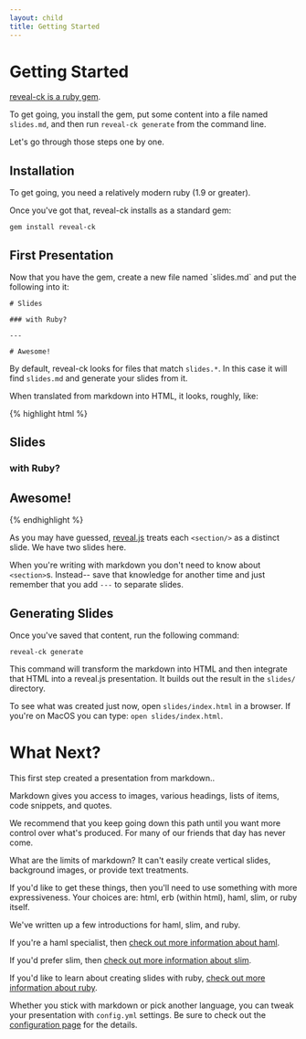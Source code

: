 ```yaml
---
layout: child
title: Getting Started
---
```


# Getting Started

<p class="lead">
<a href="http://rubygems.org/gems/reveal-ck">reveal-ck is a ruby
gem</a>.
</p>

To get going, you install the gem, put some content into a file named
`slides.md`, and then run `reveal-ck generate` from the command line.

Let's go through those steps one by one.

## Installation

<p class="lead">
To get going, you need a relatively modern ruby (1.9 or greater).
</p>

Once you've got that, reveal-ck installs as a standard gem:

```
gem install reveal-ck
```

## First Presentation

<p class="lead">
Now that you have the gem, create a new file named `slides.md` and
put the following into it:
</p>

```
# Slides

### with Ruby?

---

# Awesome!
```

By default, reveal-ck looks for files that match `slides.*`. In this
case it will find `slides.md` and generate your slides from it.

When translated from markdown into HTML, it looks, roughly, like:

{% highlight html %}
<section>
  <h1>Slides</h1>
  <h3>with Ruby?</h3>
</section>
<section>
  <h1>Awesome!</h1>
</section>
{% endhighlight %}

As you may have guessed, [reveal.js][reveal.js] treats each
`<section/>` as a distinct slide. We have two slides here.

When you're writing with markdown you don't need to know about
`<section>`s. Instead-- save that knowledge for another time and just
remember that you add `---` to separate slides.

## Generating Slides

<p class="lead">
Once you've saved that content, run the following command:
</p>

```
reveal-ck generate
```

This command will transform the markdown into HTML and then integrate
that HTML into a reveal.js presentation. It builds out the result in
the `slides/` directory.

To see what was created just now, open `slides/index.html` in a
browser. If you're on MacOS you can type: `open slides/index.html`.

# What Next?

<p class="lead">
This first step created a presentation from markdown..
</p>

Markdown gives you access to images, various headings, lists of items,
code snippets, and quotes.

We recommend that you keep going down this path until you want more
control over what's produced. For many of our friends that day has
never come.

<p class="lead">
What are the limits of markdown? It can't easily create vertical
slides, background images, or provide text treatments.
</p>

If you'd like to get these things, then you'll need to use something
with more expressiveness. Your choices are: html, erb (within html),
haml, slim, or ruby itself.

We've written up a few introductions for haml, slim, and ruby.

If you're a haml specialist, then
[check out more information about haml][haml].

If you'd prefer slim, then
[check out more information about slim][slim].

If you'd like to learn about creating slides with ruby,
[check out more information about ruby][ruby].

<p class="lead">
Whether you stick with markdown or pick another language, you can
tweak your presentation with <code>config.yml</code> settings. Be sure
to check out the <a href="">configuration page</a> for the details.
</p>

[reveal.js]:     http://lab.hakim.se/reveal-js/#/
[haml]:          ../haml
[ruby]:          ../ruby
[slim]:          ../slim
